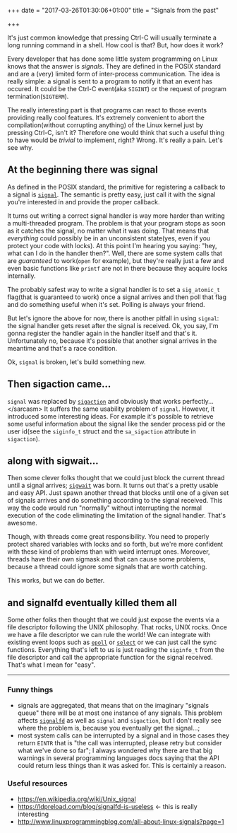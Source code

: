 +++
date = "2017-03-26T01:30:06+01:00"
title = "Signals from the past"

+++

It's just common knowledge that pressing Ctrl-C will usually terminate a long running command in a shell.
How cool is that? But, how does it work?

Every developer that has done some little system programming on Linux knows that the answer is *signals*.
They are defined in the POSIX standard and are a (very) limited form of inter-process communication.
The idea is really simple: a signal is sent to a program to notify it that an event has occured.
It could be the Ctrl-C event(aka `SIGINT`) or the request of program termination(`SIGTERM`).

The really interesting part is that programs can react to those events providing really cool features.
It's extremely convenient to abort the compilation(without corrupting anything)
of the Linux kernel just by pressing Ctrl-C, isn't it? Therefore one would think that such a useful
thing to have would be *trivial* to implement, right? Wrong. It's really a pain. Let's see why.


## At the beginning there was signal
As defined in the POSIX standard, the primitive for registering a callback to a signal is
[`signal`](http://man7.org/linux/man-pages/man7/signal.7.html). The semantic is pretty easy,
just call it with the signal you're interested in and provide the proper callback. 

It turns out writing a correct signal handler is way more harder than writing a multi-threaded
program. The problem is that your program stops as soon as it catches the signal, no matter what it was
doing. That means that *everything* could possibly be in an unconsistent state(yes, even if you protect
your code with locks). At this point I'm hearing you saying: "hey, what can I do in the handler then?". Well,
there are some system calls that are *guaranteed* to work(`open` for example), but they're really
just a few and even basic functions like `printf` are not in there because they acquire locks internally.

The probably safest way to write a signal handler is to set a `sig_atomic_t` flag(that is guaranteed to work)
once a signal arrives and then poll that flag and do something useful when it's set. Polling is always your friend.

But let's ignore the above for now, there is another pitfall in using `signal`: the signal handler gets reset
after the signal is received. Ok, you say, I'm gonna register the handler again in the handler itself and that's it.
Unfortunately no, because it's possible that another signal arrives in the meantime and that's a race condition.

Ok, `signal` is broken, let's build something new.


## Then sigaction came...
`signal` was replaced by [`sigaction`](http://man7.org/linux/man-pages/man2/rt_sigaction.2.html) and
obviously that works perfectly...\</sarcasm\> It suffers the same usability problem of `signal`. However,
it introduced some interesting ideas. For example it's possible to retrieve some useful information
about the signal like the sender process pid or the user id(see the `siginfo_t` struct
and the `sa_sigaction` attribute in `sigaction`).


## along with sigwait...
Then some clever folks thought that we could just block the current thread until a signal arrives;
[`sigwait`](http://man7.org/linux/man-pages/man3/sigwait.3.html) was born. It turns out that's a pretty usable
and easy API. Just spawn another thread that blocks until one of a given set of signals arrives and do something
according to the signal received. This way the code would run "normally" without interrupting the normal execution
of the code eliminating the limitation of the signal handler. That's awesome.

Though, with threads come great responsibility. You need to properly protect shared variables with locks 
and so forth, but we're more confident with these kind of problems than with weird interrupt ones.
Moreover, threads have their own sigmask and that can cause some problems, because a thread could
ignore some signals that are worth catching.

This works, but we can do better.


## and signalfd eventually killed them all
Some other folks then thought that we could just expose the events via a file descriptor following
the UNIX philosophy. That rocks, UNIX rocks. Once we have a file descriptor we can rule the world!
We can integrate with existing event loops such as [`epoll`](http://man7.org/linux/man-pages/man7/epoll.7.html)
or [`select`](http://man7.org/linux/man-pages/man2/select.2.html) or we can just call the
sync functions. Everything that's left to us is just reading the `siginfo_t` from the file descriptor
and call the appropriate function for the signal received. That's what I mean for "easy".

---

### Funny things
- signals are aggregated, that means that on the imaginary "signals queue" there will be at most one
instance of any signals. This problem affects [`signalfd`](http://man7.org/linux/man-pages/man2/signalfd.2.html)
as well as `signal` and `sigaction`, but I don't really see where the problem is, because you eventually get
the signal...;
- most system calls can be interrupted by a signal and in those cases they return `EINTR` that is
"the call was interrupted, please retry but consider what we've done so far"; I always wondered
why there are that big warnings in several programming languages docs saying that the API could
return less things than it was asked for. This is certainly a reason.
  
  
### Useful resources
- <https://en.wikipedia.org/wiki/Unix_signal>
- <https://ldpreload.com/blog/signalfd-is-useless> <- this is really interesting
- <http://www.linuxprogrammingblog.com/all-about-linux-signals?page=1>